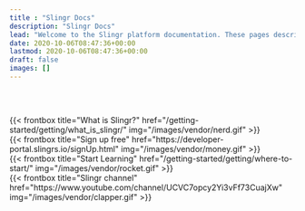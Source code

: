 ```yaml
---
title : "Slingr Docs"
description: "Slingr Docs"
lead: "Welcome to the Slingr platform documentation. These pages describe how to work with the Slingr platform, where developers can build, manage, deploy, and monitor low-code applications."
date: 2020-10-06T08:47:36+00:00
lastmod: 2020-10-06T08:47:36+00:00
draft: false
images: []
---
```



<div class="container mr-0">
  <div class="row justify-content-center row-cols-1 row-cols-md-2 row-cols-lg-4" style="margin-top: 60px">
    <div class="col mb-4 d-flex align-items-center justify-content-center">
      {{< frontbox title="What is Slingr?" href="/getting-started/getting/what_is_slingr/" img="/images/vendor/nerd.gif" >}}
    </div>
    <div class="col mb-4 d-flex align-items-center justify-content-center">
      {{< frontbox title="Sign up free" href="https://developer-portal.slingrs.io/signUp.html" img="/images/vendor/money.gif" >}}
    </div>
    <div class="col mb-4 d-flex align-items-center justify-content-center">
      {{< frontbox title="Start Learning" href="/getting-started/getting/where-to-start/" img="/images/vendor/rocket.gif" >}}
    </div>
    <div class="col mb-4 d-flex align-items-center justify-content-center">
      {{< frontbox title="Slingr channel" href="https://www.youtube.com/channel/UCVC7opcy2Yi3vFf73CuajXw" img="/images/vendor/clapper.gif" >}}
    </div>
  </div>
</div>


